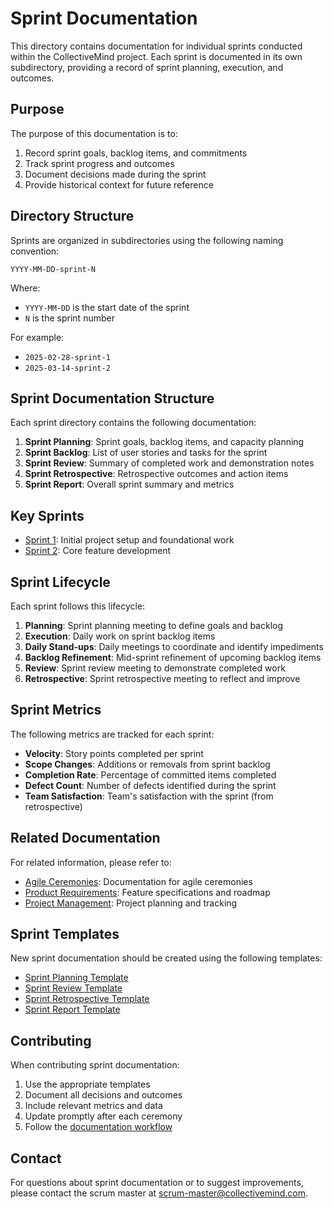# Sprint Documentation

This directory contains documentation for individual sprints conducted within the CollectiveMind project. Each sprint is documented in its own subdirectory, providing a record of sprint planning, execution, and outcomes.

## Purpose

The purpose of this documentation is to:

1. Record sprint goals, backlog items, and commitments
2. Track sprint progress and outcomes
3. Document decisions made during the sprint
4. Provide historical context for future reference

## Directory Structure

Sprints are organized in subdirectories using the following naming convention:

```
YYYY-MM-DD-sprint-N
```

Where:
- `YYYY-MM-DD` is the start date of the sprint
- `N` is the sprint number

For example:
- `2025-02-28-sprint-1`
- `2025-03-14-sprint-2`

## Sprint Documentation Structure

Each sprint directory contains the following documentation:

1. **Sprint Planning**: Sprint goals, backlog items, and capacity planning
2. **Sprint Backlog**: List of user stories and tasks for the sprint
3. **Sprint Review**: Summary of completed work and demonstration notes
4. **Sprint Retrospective**: Retrospective outcomes and action items
5. **Sprint Report**: Overall sprint summary and metrics

## Key Sprints

- [Sprint 1](./2025-02-28-sprint-1/): Initial project setup and foundational work
- [Sprint 2](./2025-03-14-sprint-2/): Core feature development

## Sprint Lifecycle

Each sprint follows this lifecycle:

1. **Planning**: Sprint planning meeting to define goals and backlog
2. **Execution**: Daily work on sprint backlog items
3. **Daily Stand-ups**: Daily meetings to coordinate and identify impediments
4. **Backlog Refinement**: Mid-sprint refinement of upcoming backlog items
5. **Review**: Sprint review meeting to demonstrate completed work
6. **Retrospective**: Sprint retrospective meeting to reflect and improve

## Sprint Metrics

The following metrics are tracked for each sprint:

- **Velocity**: Story points completed per sprint
- **Scope Changes**: Additions or removals from sprint backlog
- **Completion Rate**: Percentage of committed items completed
- **Defect Count**: Number of defects identified during the sprint
- **Team Satisfaction**: Team's satisfaction with the sprint (from retrospective)

## Related Documentation

For related information, please refer to:

- [Agile Ceremonies](../ceremonies/): Documentation for agile ceremonies
- [Product Requirements](../../product-requirements/): Feature specifications and roadmap
- [Project Management](../../project-management/): Project planning and tracking

## Sprint Templates

New sprint documentation should be created using the following templates:

- [Sprint Planning Template](../../process/templates/sprint-planning-template.md)
- [Sprint Review Template](../../process/templates/sprint-review-template.md)
- [Sprint Retrospective Template](../../process/templates/retrospective-template.md)
- [Sprint Report Template](../../process/templates/sprint-report-template.md)

## Contributing

When contributing sprint documentation:

1. Use the appropriate templates
2. Document all decisions and outcomes
3. Include relevant metrics and data
4. Update promptly after each ceremony
5. Follow the [documentation workflow](../../process/workflows/documentation-workflow.md)

## Contact

For questions about sprint documentation or to suggest improvements, please contact the scrum master at [scrum-master@collectivemind.com](mailto:scrum-master@collectivemind.com). 